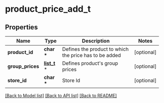 # product_price_add_t

## Properties
Name | Type | Description | Notes
------------ | ------------- | ------------- | -------------
**product_id** | **char \*** | Defines the product to which the price has to be added | [optional] 
**group_prices** | [**list_t**](product_add_group_prices_inner.md) \* | Defines product&#39;s group prices | [optional] 
**store_id** | **char \*** | Store Id | [optional] 

[[Back to Model list]](../README.md#documentation-for-models) [[Back to API list]](../README.md#documentation-for-api-endpoints) [[Back to README]](../README.md)


